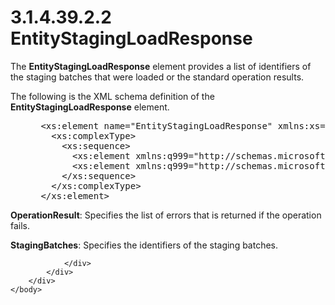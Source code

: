 <html dir="LTR" xmlns:mshelp="http://msdn.microsoft.com/mshelp" xmlns:ddue="http://ddue.schemas.microsoft.com/authoring/2003/5" xmlns:xlink="http://www.w3.org/1999/xlink" xmlns:tool="http://www.microsoft.com/tooltip">
    <head>
        <meta http-equiv="Content-Type" content="text/html; CHARSET=utf-8"></meta>
        <meta name="save" content="history"></meta>
        <title>3.1.4.39.2.2 EntityStagingLoadResponse</title>
        <xml>
            <mshelp:toctitle title="3.1.4.39.2.2 EntityStagingLoadResponse"></mshelp:toctitle>
            <mshelp:rltitle title="[MS-SSMDSWS-15]: EntityStagingLoadResponse"></mshelp:rltitle>
            <mshelp:keyword index="A" term="09909a1e-7b43-4586-a930-ddd8d2d28ceb"></mshelp:keyword>
            <mshelp:attr name="DCSext.ContentType" value="open specification"></mshelp:attr>
            <mshelp:attr name="AssetID" value="09909a1e-7b43-4586-a930-ddd8d2d28ceb"></mshelp:attr>
            <mshelp:attr name="TopicType" value="kbRef"></mshelp:attr>
            <mshelp:attr name="DCSext.Title" value="[MS-SSMDSWS-15]: EntityStagingLoadResponse" />
        </xml>
    </head>
    <body>
        <div id="header">
            <h1 class="heading">3.1.4.39.2.2 EntityStagingLoadResponse</h1>
        </div>
        <div id="mainSection">
            <div id="mainBody">
                <div id="allHistory" class="saveHistory"></div>
                <div id="sectionSection0" class="section" name="collapseableSection">
                    

<p>The <b>EntityStagingLoadResponse</b> element provides a list
of identifiers of the staging batches that were loaded or the standard
operation results.</p>

<p>The following is the XML schema definition of the <b>EntityStagingLoadResponse</b>
element.</p>

<dl>
<dd>
<div><pre> &lt;xs:element name=&quot;EntityStagingLoadResponse&quot; xmlns:xs=&quot;http://www.w3.org/2001/XMLSchema&quot;&gt;
   &lt;xs:complexType&gt;
     &lt;xs:sequence&gt;
       &lt;xs:element xmlns:q999=&quot;http://schemas.microsoft.com/sqlserver/masterdataservices/2009/09&quot; minOccurs=&quot;0&quot; name=&quot;OperationResult&quot; nillable=&quot;true&quot; type=&quot;q999:OperationResult&quot; /&gt;
       &lt;xs:element xmlns:q999=&quot;http://schemas.microsoft.com/sqlserver/masterdataservices/2009/09&quot; minOccurs=&quot;0&quot; name=&quot;StagingBatches&quot; nillable=&quot;true&quot; type=&quot;q999:ArrayOfIdentifier&quot; /&gt;
     &lt;/xs:sequence&gt;
   &lt;/xs:complexType&gt;
 &lt;/xs:element&gt;
</pre></div>
</dd></dl>

<p><b>OperationResult</b>: Specifies the list of errors
that is returned if the operation fails.</p>

<p><b>StagingBatches</b>: Specifies the identifiers of
the staging batches.</p>


                </div>
            </div>
        </div>
    </body>
</html>